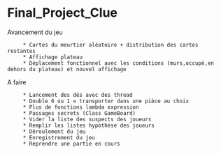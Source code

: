 # Final_Project_Clue

Avancement du jeu


         * Cartes du meurtier aléatoire + distribution des cartes restantes
         * Affichage plateau
         * Déplacement fonctionnel avec les conditions (murs,occupé,en dehors du plateau) et nouvel affichage
         
 A faire 

         * Lancement des dés avec des thread
         * Double 6 ou 1 = transporter dans une pièce au choix
         * Plus de fonctions lambda expression
         * Passages secrets (Class GameBoard)
         * Vider la liste des suspects des joueurs
         * Remplir les listes hypothèse des joueurs
         * Déroulement du jeu
         * Enregistrement du jeu
         * Reprendre une partie en cours
         
